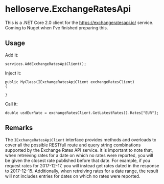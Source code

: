 # helloserve.ExchangeRatesApi

This is a .NET Core 2.0 client for the https://exchangeratesapi.io/ service.
Coming to Nuget when I've finished preparing this.

## Usage

Add it:

```
services.AddExchangeRatesApiClient();
```

Inject it:

```
public MyClass(IExchangeRatesApiClient exchangeRatesClient)
{

}
```

Call it:

```
double usdEurRate = exchangeRatesClient.GetLatestRates().Rates["EUR"];
```

## Remarks

The `IExchangeRatesApiClient` interface provides methods and overloads to cover all the possible RESTfull route and query string combinations supported by the Exchange Rates API service.
It is important to note that, when retreiving rates for a date on which no rates were reported, you will be given the closest rate published before that date.
For example, if you request rates for 2017-12-17, you will instead get rates dated in the response to 2017-12-15. Additionally, when retreiving rates for a date range,
the result will not includes entries for dates on which no rates were reported.
